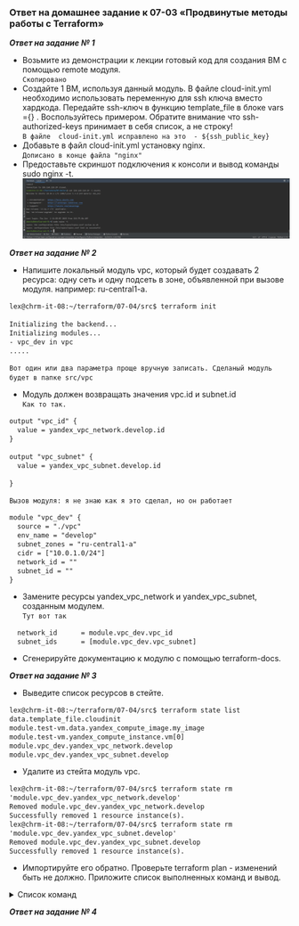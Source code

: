 ### Ответ на домашнее задание к 07-03 «Продвинутые методы работы с Terraform»

***Ответ на задание № 1*** 

* Возьмите из демонстрации к лекции готовый код для создания ВМ с помощью remote модуля.  
`Скопировано`
* Создайте 1 ВМ, используя данный модуль. В файле cloud-init.yml необходимо использовать переменную для ssh ключа вместо хардкода. Передайте ssh-ключ в функцию template_file в блоке vars ={} . Воспользуйтесь примером. Обратите внимание что ssh-authorized-keys принимает в себя список, а не строку!  
`В файле  cloud-init.yml исправлено на это  - ${ssh_public_key}`
* Добавьте в файл cloud-init.yml установку nginx.  
`Дописано в конце файла "nginx"`
* Предоставьте скриншот подключения к консоли и вывод команды sudo nginx -t.  
![skrin](img/01-01.jpg)


***Ответ на задание № 2*** 

* Напишите локальный модуль vpc, который будет создавать 2 ресурса: одну сеть и одну подсеть в зоне, объявленной при вызове модуля. например: ru-central1-a.  
```commandline
lex@chrm-it-08:~/terraform/07-04/src$ terraform init

Initializing the backend...
Initializing modules...
- vpc_dev in vpc
.....
```
`Вот один или два параметра проще вручную записать. Сделаный модуль будет в папке src/vpc`
* Модуль должен возвращать значения vpc.id и subnet.id  
`Как то так.`
```commandline
output "vpc_id" {
  value = yandex_vpc_network.develop.id
}

output "vpc_subnet" {
  value = yandex_vpc_subnet.develop.id

}
```
`Вызов модуля: я не знаю как я это сделал, но он работает`
```commandline
module "vpc_dev" {
  source = "./vpc"
  env_name = "develop"
  subnet_zones = "ru-central1-a"
  cidr = ["10.0.1.0/24"]
  network_id = ""
  subnet_id = ""
}
```
* Замените ресурсы yandex_vpc_network и yandex_vpc_subnet, созданным модулем.  
`Тут вот так`
```commandline
  network_id      = module.vpc_dev.vpc_id
  subnet_ids      = [module.vpc_dev.vpc_subnet]
```
* Сгенерируйте документацию к модулю с помощью terraform-docs.  


***Ответ на задание № 3***
* Выведите список ресурсов в стейте.  
```commandline
lex@chrm-it-08:~/terraform/07-04/src$ terraform state list
data.template_file.cloudinit
module.test-vm.data.yandex_compute_image.my_image
module.test-vm.yandex_compute_instance.vm[0]
module.vpc_dev.yandex_vpc_network.develop
module.vpc_dev.yandex_vpc_subnet.develop

```
* Удалите из стейта модуль vpc.  
```commandline
lex@chrm-it-08:~/terraform/07-04/src$ terraform state rm 'module.vpc_dev.yandex_vpc_network.develop'
Removed module.vpc_dev.yandex_vpc_network.develop
Successfully removed 1 resource instance(s).
lex@chrm-it-08:~/terraform/07-04/src$ terraform state rm 'module.vpc_dev.yandex_vpc_subnet.develop'
Removed module.vpc_dev.yandex_vpc_subnet.develop
Successfully removed 1 resource instance(s).

```
* Импортируйте его обратно. Проверьте terraform plan - изменений быть не должно. Приложите список выполненных команд и вывод.
<details>
<summary>Список команд</summary>

```commandline
lex@chrm-it-08:~/terraform/07-04/src$ terraform import  'module.vpc_dev.yandex_vpc_network.develop' 'enp61btdufntgcrtdetn'
data.template_file.cloudinit: Reading...
data.template_file.cloudinit: Read complete after 0s [id=a004e981ae32dc5dbc2d51e86bc882a97629e112572c0de767191761d929e3c9]
module.vpc_dev.yandex_vpc_network.develop: Importing from ID "enp61btdufntgcrtdetn"...
module.test-vm.data.yandex_compute_image.my_image: Reading...
module.vpc_dev.yandex_vpc_network.develop: Import prepared!
  Prepared yandex_vpc_network for import
module.vpc_dev.yandex_vpc_network.develop: Refreshing state... [id=enp61btdufntgcrtdetn]
module.test-vm.data.yandex_compute_image.my_image: Read complete after 0s [id=fd8lape4adm5melne14m]

Import successful!

The resources that were imported are shown above. These resources are now in
your Terraform state and will henceforth be managed by Terraform.

lex@chrm-it-08:~/terraform/07-04/src$ terraform import 'module.vpc_dev.yandex_vpc_subnet.develop' 'e9bsos3a6i4pq4ba8scs'
data.template_file.cloudinit: Reading...
data.template_file.cloudinit: Read complete after 0s [id=a004e981ae32dc5dbc2d51e86bc882a97629e112572c0de767191761d929e3c9]
module.test-vm.data.yandex_compute_image.my_image: Reading...
module.vpc_dev.yandex_vpc_subnet.develop: Importing from ID "e9bsos3a6i4pq4ba8scs"...
module.vpc_dev.yandex_vpc_subnet.develop: Import prepared!
  Prepared yandex_vpc_subnet for import
module.vpc_dev.yandex_vpc_subnet.develop: Refreshing state... [id=e9bsos3a6i4pq4ba8scs]
module.test-vm.data.yandex_compute_image.my_image: Read complete after 1s [id=fd8lape4adm5melne14m]

Import successful!

The resources that were imported are shown above. These resources are now in
your Terraform state and will henceforth be managed by Terraform.

lex@chrm-it-08:~/terraform/07-04/src$ terraform plan
data.template_file.cloudinit: Reading...
data.template_file.cloudinit: Read complete after 0s [id=a004e981ae32dc5dbc2d51e86bc882a97629e112572c0de767191761d929e3c9]
module.test-vm.data.yandex_compute_image.my_image: Reading...
module.vpc_dev.yandex_vpc_network.develop: Refreshing state... [id=enp61btdufntgcrtdetn]
module.test-vm.data.yandex_compute_image.my_image: Read complete after 0s [id=fd8lape4adm5melne14m]
module.vpc_dev.yandex_vpc_subnet.develop: Refreshing state... [id=e9bsos3a6i4pq4ba8scs]
module.test-vm.yandex_compute_instance.vm[0]: Refreshing state... [id=fhmb4bvkoofjbhej17ra]

No changes. Your infrastructure matches the configuration.

Terraform has compared your real infrastructure against your configuration and found no differences, so no changes are needed.


```
</details>

***Ответ на задание № 4***
